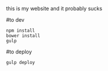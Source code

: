 this is my website and it probably sucks

#to dev

```
npm install
bower install
gulp
```

#to deploy
```
gulp deploy
```

